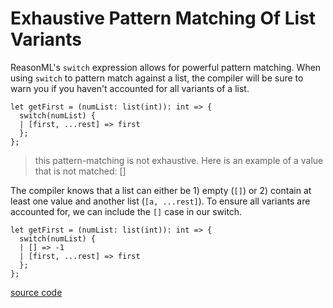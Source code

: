 # Exhaustive Pattern Matching Of List Variants

ReasonML's `switch` expression allows for powerful pattern matching. When
using `switch` to pattern match against a list, the compiler will be sure to
warn you if you haven't accounted for all variants of a list.

```reason
let getFirst = (numList: list(int)): int => {
  switch(numList) {
  | [first, ...rest] => first
  };
};
```

> this pattern-matching is not exhaustive. Here is an example of a value
> that is not matched: []

The compiler knows that a list can either be 1) empty (`[]`) or 2) contain
at least one value and another list (`[a, ...rest]`). To ensure all variants
are accounted for, we can include the `[]` case in our switch.

```reason
let getFirst = (numList: list(int)): int => {
  switch(numList) {
  | [] => -1
  | [first, ...rest] => first
  };
};
```

[source
code](https://reasonml.github.io/en/try.html?reason=DYUwLgBAdgrgtgIxAJwM4C4LAJarACmyjAEoIBeCAbQDYAaABjvvoEYBdAbgChvRIA5uABi2NJEr5YcADK4wmHHkLESJTEQkA+CAG9uECKgDu2MAGMAFlPhy8ZfYYA+1AGZi8dCADpfyEHjsFDru4gYQAL48UbwAUqjewAD2AvhCYKLiNogoqGqcQA)
